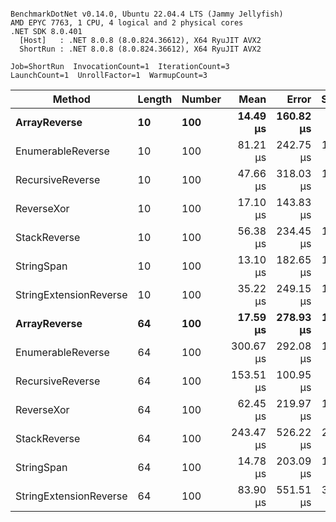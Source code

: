 ```

BenchmarkDotNet v0.14.0, Ubuntu 22.04.4 LTS (Jammy Jellyfish)
AMD EPYC 7763, 1 CPU, 4 logical and 2 physical cores
.NET SDK 8.0.401
  [Host]   : .NET 8.0.8 (8.0.824.36612), X64 RyuJIT AVX2
  ShortRun : .NET 8.0.8 (8.0.824.36612), X64 RyuJIT AVX2

Job=ShortRun  InvocationCount=1  IterationCount=3  
LaunchCount=1  UnrollFactor=1  WarmupCount=3  

```
| Method                 | Length | Number | Mean      | Error     | StdDev    | Median     | Min        | Max       | Allocated |
|----------------------- |------- |------- |----------:|----------:|----------:|-----------:|-----------:|----------:|----------:|
| **ArrayReverse**           | **10**     | **100**    |  **14.49 μs** | **160.82 μs** |  **8.815 μs** |  **11.593 μs** |   **7.485 μs** |  **24.39 μs** |  **10.09 KB** |
| EnumerableReverse      | 10     | 100    |  81.21 μs | 242.75 μs | 13.306 μs |  76.654 μs |  70.772 μs |  96.19 μs |  25.72 KB |
| RecursiveReverse       | 10     | 100    |  47.66 μs | 318.03 μs | 17.432 μs |  38.402 μs |  36.808 μs |  67.77 μs |  33.53 KB |
| ReverseXor             | 10     | 100    |  17.10 μs | 143.83 μs |  7.884 μs |  14.827 μs |  10.599 μs |  25.87 μs |  10.09 KB |
| StackReverse           | 10     | 100    |  56.38 μs | 234.45 μs | 12.851 μs |  49.253 μs |  48.672 μs |  71.22 μs |  31.19 KB |
| StringSpan             | 10     | 100    |  13.10 μs | 182.65 μs | 10.012 μs |   7.614 μs |   7.033 μs |  24.66 μs |   5.41 KB |
| StringExtensionReverse | 10     | 100    |  35.22 μs | 249.15 μs | 13.657 μs |  27.633 μs |  27.041 μs |  50.99 μs |  28.84 KB |
| **ArrayReverse**           | **64**     | **100**    |  **17.59 μs** | **278.93 μs** | **15.289 μs** |   **8.916 μs** |   **8.616 μs** |  **35.25 μs** |  **30.41 KB** |
| EnumerableReverse      | 64     | 100    | 300.67 μs | 292.08 μs | 16.010 μs | 299.373 μs | 285.346 μs | 317.29 μs |  59.31 KB |
| RecursiveReverse       | 64     | 100    | 153.51 μs | 100.95 μs |  5.533 μs | 151.505 μs | 149.250 μs | 159.76 μs | 560.88 KB |
| ReverseXor             | 64     | 100    |  62.45 μs | 219.97 μs | 12.057 μs |  61.065 μs |  51.146 μs |  75.14 μs |  30.41 KB |
| StackReverse           | 64     | 100    | 243.47 μs | 526.22 μs | 28.844 μs | 241.084 μs | 215.895 μs | 273.43 μs |  88.22 KB |
| StringSpan             | 64     | 100    |  14.78 μs | 203.09 μs | 11.132 μs |   8.411 μs |   8.302 μs |  27.64 μs |  15.56 KB |
| StringExtensionReverse | 64     | 100    |  83.90 μs | 551.51 μs | 30.230 μs |  66.579 μs |  66.320 μs | 118.81 μs |  68.69 KB |
